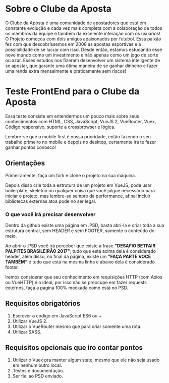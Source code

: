 # Sobre o Clube da Aposta

O Clube da Aposta é uma comunidade de apostadores que está em constante evolução e cada vez mais completa com a colaboração de todos os membros da equipe e também da excelente interação com os usuários! O Projeto começou com dois amigos apaixonados por futebol. Essa paixão fez com que descobríssemos em 2008 as apostas esportivas e a possibilidade de se lucrar com isso. Desde então, estamos estudando esse novo mundo como um investimento e não apenas como um jogo de sorte ou azar. Esses estudos nos fizeram desenvolver um sistema inteligente de se apostar, que garante uma ótima maneira de se ganhar dinheiro e fazer uma renda extra mensalmente e praticamente sem riscos!

# Teste FrontEnd para o Clube da Aposta

Essa teste consiste em entendermos um pouco mais sobre seus conhecimentos com HTML, CSS, JavaScript, VueJS 2, VueRouter, Vuex, Código responsivo, suporte a crossbrowser e lógica.

Lembre-se que o mobile first é nossa prioridade, então fazendo o seu trabalho primeiro no mobile e depois no desktop, certamente irá te fazer ganhar pontos conosco!

## Orientações

Primeiramente, faça um fork e clone o projeto na sua máquina.

Depois disso crie toda a estrutura de um projeto em VueJS, pode usar boilerplate, skeleton ou qualquer coisa que você julgue necessário para iniciar o projeto, mas lembre-se sempre da performance, afinal incluir bibliotecas externas atoa pode no ser legal.

### O que você irá precisar desenvolver

Dentro da github existe uma página em .PSD, basta abri-la e criar toda a sua estrutura central, sem HEADER e sem FOOTER, somente o conteúdo do meio.

Ao abrir o .PSD você irá perceber que existe a frase **"DESAFIO BETFAIR PALPITES BRASILEIRÃO 2017"**, tudo que está acima dela é considerado header, além disso, no final da página, existe um **"FAÇA PARTE VOCÊ TAMBÉM"** e tudo que está na mesma linha e abaixo dela é considerado footer.

Iremos considerar que seu conhecimento em requisições HTTP (com Axios ou VueHTTP) é o ideal, por isso não se preocupe em fazer requests externos, faça a pagina 100% mockada como está no PSD.

## Requisitos obrigatórios

1. Escrever o código em JavaScript ES6 ou +
2. Utilizar VueJS 2.
3. Utilizar o VueRouter mesmo que para criar somente uma rota.
4. Utilizar SASS.

## Requisitos opcionais que iro contar pontos

1. Utilizar o Vuex pra manter algum state, mesmo que ele não seja usado em nenhum outro local.
2. Testes e documentação.
3. Ser fiel ao PSD enviado.
